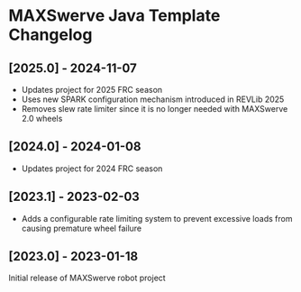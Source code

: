 # MAXSwerve Java Template Changelog

## [2025.0] - 2024-11-07

- Updates project for 2025 FRC season
- Uses new SPARK configuration mechanism introduced in REVLib 2025
- Removes slew rate limiter since it is no longer needed with MAXSwerve 2.0 wheels

## [2024.0] - 2024-01-08

- Updates project for 2024 FRC season

## [2023.1] - 2023-02-03

- Adds a configurable rate limiting system to prevent excessive loads from causing premature wheel failure

## [2023.0] - 2023-01-18

Initial release of MAXSwerve robot project
